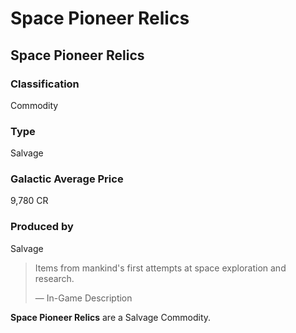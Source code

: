 # Space Pioneer Relics
## Space Pioneer Relics

### Classification

Commodity

### Type

Salvage

### Galactic Average Price

9,780 CR

### Produced by

Salvage

> 
> 
> Items from mankind's first attempts at space exploration and research.
> 
> 
> — In-Game Description
> 

**Space Pioneer Relics** are a Salvage Commodity.